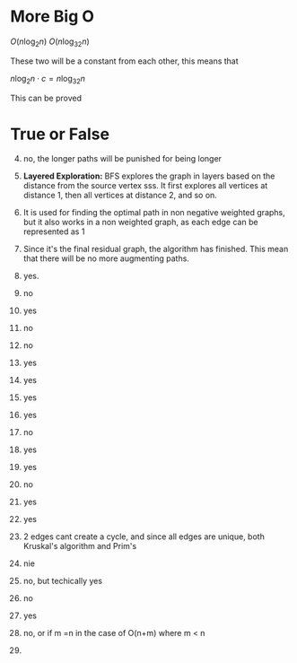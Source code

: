 # More Big O

$O(n\log_2 n)$
$O(n\log_{32} n)$

These two will be a constant from each other, this means that

$n\log_2 n \cdot c = n\log_{32} n$

This can be proved 


# True or False

4. no, the longer paths will be punished for being longer
5. **Layered Exploration:** BFS explores the graph in layers based on the distance from the source vertex sss. It first explores all vertices at distance 1, then all vertices at distance 2, and so on.
6. It is used for finding the optimal path in non negative weighted graphs, but it also works in a non weighted graph, as each edge can be represented as 1
7. Since it's the final residual graph, the algorithm has finished. This mean that there will be no more augmenting paths.
8. yes.
9. no
10. yes
11. no
12. no
13. yes
14. yes
15. yes
16. yes
17. no

22. yes
23. yes
24. no
25. yes
26. yes
27. 2 edges cant create a cycle, and since all edges are unique, both Kruskal's algorithm and Prim's
28. nie
29. no, but techically yes
30. no
31. yes

35. no, or if m =n in the case of O(n+m) where m < n
36. 